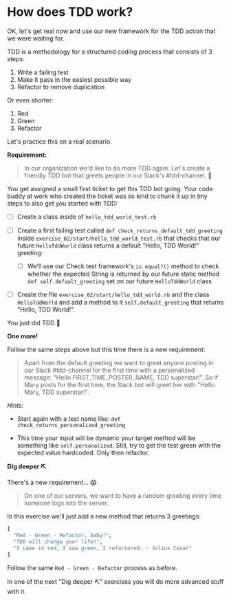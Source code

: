 # How does TDD work?

OK, let's get real now and use our new framework for the TDD action that we were
waiting for.

TDD is a methodology for a structured coding process that consists of 3 steps:

1. Write a failing test
2. Make it pass in the easiest possible way
3. Refactor to remove duplication

Or even shorter:

1. Red
2. Green
3. Refactor

Let's practice this on a real scenario.

**Requirement:**

> In our organization we'd like to do more TDD again. Let's create a friendly TDD bot
that greets people in our Slack's #tdd-channel. 🚀

You get assigned a small first ticket to get this TDD bot going. Your code buddy at work who
created the ticket was so kind to chunk it up in tiny steps to also get you started with TDD:

- [ ] Create a class inside of `hello_tdd_world_test.rb`

- [ ] Create a first failing test called `def check_returns_default_tdd_greeting` inside `exercise_02/start/hello_tdd_world_test.rb` that checks that our future `HelloTddWorld` class returns a default "Hello, TDD World!" greeting:
  - [ ] We'll use our Check test framework's `is_equal?()` method to check whether the expected String is returned by our future static method `def self.default_greeting` set on our future `HelloTddWorld` class

- [ ] Create the file `exercise_02/start/hello_tdd_world.rb` and the class `HelloTddWorld` and add a method to it `self.default_greeting` that returns "Hello, TDD World!".

You just did TDD 👏

**One more!**

Follow the same steps above but this time there is a new requirement:

> Apart from the default greeting we want to greet anyone posting in our Slack #tdd-channel for the first time with a personalized message: "Hello FIRST_TIME_POSTER_NAME, TDD superstar!". So if Mary posts for the first time, the Slack bot will greet her with "Hello Mary, TDD superstar!".

_Hints:_

* Start again with a test name like: `def check_returns_personalized_greeting`

* This time your input will be dynamic your target method will be something like `self.personalized`. Still, try to get the test green with the expected value hardcoded. Only then refactor.

**Dig deeper ⛏**

There's a new requirement... 😱

> On one of our servers, we want to have a random greeting every time someone logs into the server.

In this exercise we'll just add a new method that returns 3 greetings:
```ruby
[
  "Red - Green - Refactor, baby!",
  "TDD will change your life!",
  "I came in red, I saw green, I refactored. - Julius Cesar"
]
```

Follow the same `Red - Green - Refactor` process as before.

In one of the next "Dig deeper ⛏" exercises you will do more advanced stuff with it.
